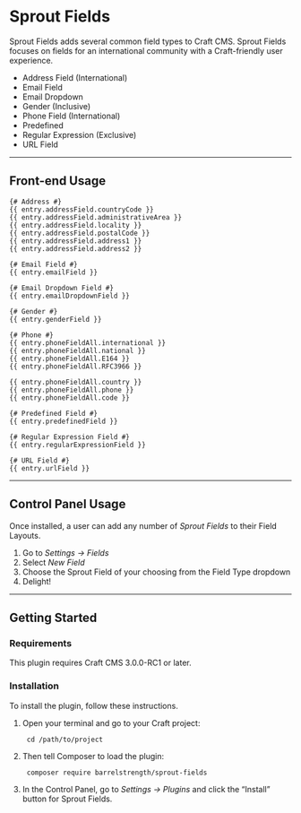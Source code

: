 Sprout Fields
===================

Sprout Fields adds several common field types to Craft CMS. Sprout Fields focuses on fields for an international community with a Craft-friendly user experience.  

- Address Field (International)
- Email Field
- Email Dropdown
- Gender (Inclusive)
- Phone Field (International)
- Predefined
- Regular Expression (Exclusive)
- URL Field

----

## Front-end Usage

``` twig
{# Address #}
{{ entry.addressField.countryCode }}
{{ entry.addressField.administrativeArea }}
{{ entry.addressField.locality }}
{{ entry.addressField.postalCode }}
{{ entry.addressField.address1 }}
{{ entry.addressField.address2 }}

{# Email Field #}
{{ entry.emailField }}

{# Email Dropdown Field #}
{{ entry.emailDropdownField }}

{# Gender #}
{{ entry.genderField }}

{# Phone #}
{{ entry.phoneFieldAll.international }}
{{ entry.phoneFieldAll.national }}
{{ entry.phoneFieldAll.E164 }}
{{ entry.phoneFieldAll.RFC3966 }}

{{ entry.phoneFieldAll.country }}
{{ entry.phoneFieldAll.phone }}
{{ entry.phoneFieldAll.code }}

{# Predefined Field #}
{{ entry.predefinedField }}

{# Regular Expression Field #}
{{ entry.regularExpressionField }}

{# URL Field #}
{{ entry.urlField }}
```

----

## Control Panel Usage

Once installed, a user can add any number of _Sprout Fields_ to their Field Layouts.

1. Go to _Settings → Fields_
2. Select _New Field_
3. Choose the Sprout Field of your choosing from the Field Type dropdown
4. Delight!

----

## Getting Started 

### Requirements

This plugin requires Craft CMS 3.0.0-RC1 or later.

### Installation

To install the plugin, follow these instructions.

1. Open your terminal and go to your Craft project:

        cd /path/to/project

2. Then tell Composer to load the plugin:

        composer require barrelstrength/sprout-fields

3. In the Control Panel, go to _Settings → Plugins_ and click the “Install” button for Sprout Fields.
